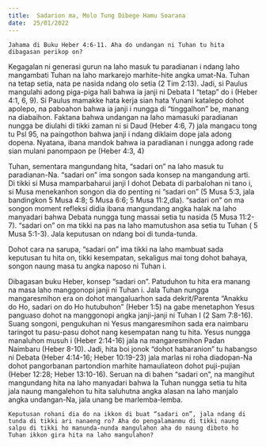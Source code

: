 ```yaml
---
title:  Sadarion ma, Molo Tung Dibege Hamu Soarana
date:  25/01/2022
---
```


`Jahama di Buku Heber 4:6-11. Aha do undangan ni Tuhan tu hita dibagasan perikop on?`

Kegagalan ni generasi gurun na laho masuk tu paradianan i ndang laho mangambati Tuhan na laho markarejo marhite-hite angka umat-Na. Tuhan na tetap setia, nata pe nasida ndang olo setia (2 Tim 2:13). Jadi, si Paulus mangulahi adong piga-piga hali bahwa ia janji ni Debata I “tetap” do i (Heber 4:1, 6, 9). Si Paulus mamakke hata kerja sian hata Yunani katalepo dohot apolepo, na paboahon bahwa ia janji i nungga di “tinggalhon” be, manang na diabaihon. Faktana bahwa undangan na laho mamasuki paradianan nungga be diulahi di tikki zaman ni si Daud (Heber 4:6, 7) jala mangacu tong tu Psl 95, na paingothon bahwa janji i ndang diklaim dope jala adong dopena. Nyatana, ibana mandok bahwa ia paradianan i nungga adong rade sian mulani panompaon pe (Heber 4:3, 4)

Tuhan, sementara mangundang hita, “sadari on” na laho masuk tu paradianan-Na. “sadari on” ima songon sada konsep na mangandung arti. Di tikki si Musa mamparbaharui janji I dohot Debata di parbalohan ni tano i, si Musa menekanhon songon dia do penting ni “sadari on” (5 Musa 5:3, jala bandingkon 5 Musa 4:8; 5 Musa 6:6; 5 Musa 11:2,dla). “sadari on” on ma songon moment refleksi didia ibana mangundang angka halak na laho manyadari bahwa Debata nungga tung massai setia tu nasida (5 Musa 11:2-7). “sadari on” on ma tikki na pas na laho mamutushon  asa setia tu Tuhan ( 5 Musa 5:1-3). Jala keputusan on ndang boi di tunda-tunda.

Dohot cara na sarupa, “sadari on” ima tikki na laho mambuat sada keputusan tu hita on, tikki kesempatan, sekaligus mai tong dohot bahaya, songon naung masa tu angka naposo ni Tuhan i.

Dibagasan buku Heber, konsep “sadari on”. Patuduhon tu hita era manang na masa laho manggonopi janji ni Tuhan i. Jala Tuhan nungga mangaresmihon era on dohot mangaluarhon sada dekrit/Parenta “Anakku do Ho, sadari on do Ho hutubuhon” (Heber 1:5) na gabe menetaphon Yesus panguaso dohot na manggonopi angka janji-janji ni Tuhan I (2 Sam 7:8-16). Suang songoni, pengukuhan ni Yesus mangaresmihon sada era naimbaru taringot tu pasu-pasu dohot nang kesempatan nang tu hita. Yesus nungga manaluhon musuh i (Heber 2:14-16) jala na mangaresmihon Padan Naimbaru (Heber 8-10). Jadi, hita boi jonok “dohot habaranion” tu habangso ni Debata (Heber 4:14-16; Heber 10:19-23) jala marlas ni roha diadopan-Na dohot pangorbanan partondion marhite hamauliateon dohot puji-pujian (Heber 12:28; Heber 13:10-16). Seruan na di bahen “sadari on”, na mangihut mangundang hita na laho manyadari bahwa Ia Tuhan nungga setia tu hita jala naung mangalehon tu hita saluhutna angka alasan na laho manjalo angka undangan-Na, jala unang be marlemba-lemba.

`Keputusan rohani dia do na ikkon di buat “sadari on”, jala ndang di tunda di tikki ari nanaeng ro? Aha do pengalamanmu di tikki naung salpu di tikki ho manunda-nunda mangulahon aha do naung diboto ho Tuhan ikkon gira hita na laho mangulahon?`